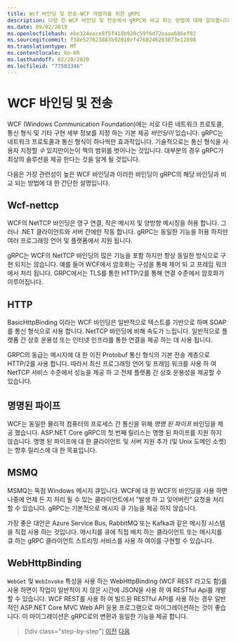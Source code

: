 ```yaml
---
title: Wcf 바인딩 및 전송-WCF 개발자를 위한 gRPC
description: 다양 한 WCF 바인딩 및 전송에서 gRPC와 비교 하는 방법에 대해 알아봅니다.
ms.date: 09/02/2019
ms.openlocfilehash: ebe324eace8f5f418b920c59f6d72eaaa686ef02
ms.sourcegitcommit: f38e527623883b92010cf4760246203073e12898
ms.translationtype: MT
ms.contentlocale: ko-KR
ms.lasthandoff: 02/20/2020
ms.locfileid: "77503346"
---
```

# <a name="wcf-bindings-and-transports"></a>WCF 바인딩 및 전송

WCF (Windows Communication Foundation)에는 서로 다른 네트워크 프로토콜, 통신 형식 및 기타 구현 세부 정보를 지정 하는 기본 제공 *바인딩이* 있습니다. gRPC는 네트워크 프로토콜과 통신 형식이 하나씩만 효과적입니다. 기술적으로는 통신 형식을 사용자 지정할 *수* 있지만이는이 책의 범위를 벗어나는 것입니다. 대부분의 경우 gRPC가 최상의 솔루션을 제공 한다는 것을 알게 될 것입니다. 

다음은 가장 관련성이 높은 WCF 바인딩과 이러한 바인딩이 gRPC의 해당 바인딩과 비교 되는 방법에 대 한 간단한 설명입니다.

## <a name="nettcp"></a>Wcf-nettcp

WCF의 NetTCP 바인딩은 영구 연결, 작은 메시지 및 양방향 메시징을 허용 합니다. 그러나 .NET 클라이언트와 서버 간에만 작동 합니다. gRPC는 동일한 기능을 허용 하지만 여러 프로그래밍 언어 및 플랫폼에서 지원 됩니다. 

gRPC는 WCF의 NetTCP 바인딩의 많은 기능을 포함 하지만 항상 동일한 방식으로 구현 되지는 않습니다. 예를 들어 WCF에서 암호화는 구성을 통해 제어 되 고 프레임 워크에서 처리 됩니다. GRPC에서는 TLS를 통한 HTTP/2를 통해 연결 수준에서 암호화가 이루어집니다.

## <a name="http"></a>HTTP

BasicHttpBinding 이라는 WCF 바인딩은 일반적으로 텍스트를 기반으로 하며 SOAP를 통신 형식으로 사용 합니다. NetTCP 바인딩에 비해 속도가 느립니다. 일반적으로 플랫폼 간 상호 운용성 또는 인터넷 인프라를 통한 연결을 제공 하는 데 사용 됩니다. 

GRPC의 동급는 메시지에 대 한 이진 Protobuf 통신 형식의 기본 전송 계층으로 HTTP/2를 사용 합니다. 따라서 최신 프로그래밍 언어 및 프레임 워크를 사용 하 여 NetTCP 서비스 수준에서 성능을 제공 하 고 전체 플랫폼 간 상호 운용성을 제공할 수 있습니다.

## <a name="named-pipes"></a>명명된 파이프

WCF는 동일한 물리적 컴퓨터의 프로세스 간 통신을 위해 *명명 된 파이프* 바인딩을 제공 했습니다. ASP.NET Core gRPC의 첫 번째 릴리스는 명명 된 파이프를 지원 하지 않습니다. 명명 된 파이프에 대 한 클라이언트 및 서버 지원 추가 (및 Unix 도메인 소켓)는 향후 릴리스에 대 한 목표입니다.

## <a name="msmq"></a>MSMQ

MSMQ는 독점 Windows 메시지 큐입니다. WCF에 대 한 WCF의 바인딩을 사용 하면 나중에 언제 든 지 처리 될 수 있는 클라이언트에서 "발생 하 고 잊어버린" 요청을 처리할 수 있습니다. gRPC는 기본적으로 메시지 큐 기능을 제공 하지 않습니다. 

가장 좋은 대안은 Azure Service Bus, RabbitMQ 또는 Kafka과 같은 메시징 시스템을 직접 사용 하는 것입니다. 메시지를 큐에 직접 배치 하는 클라이언트 또는 메시지를 큐 하는 gRPC 클라이언트 스트리밍 서비스를 사용 하 여이를 구현할 수 있습니다.

## <a name="webhttpbinding"></a>WebHttpBinding

`WebGet` 및 `WebInvoke` 특성을 사용 하는 WebHttpBinding (WCF REST 라고도 함)를 사용 하면이 작업이 일반적이 지 않은 시간에 JSON을 사용 하 여 RESTful Api를 개발할 수 있습니다. WCF REST를 사용 하 여 빌드된 RESTful API를 사용 하는 경우 일반적인 ASP.NET Core MVC Web API 응용 프로그램으로 마이그레이션하는 것이 좋습니다. 이 마이그레이션은 gRPC로의 변환과 동일한 기능을 제공 합니다.

>[!div class="step-by-step"]
>[이전](wcf-endpoints-grpc-methods.md)
>[다음](rpc-types.md)
